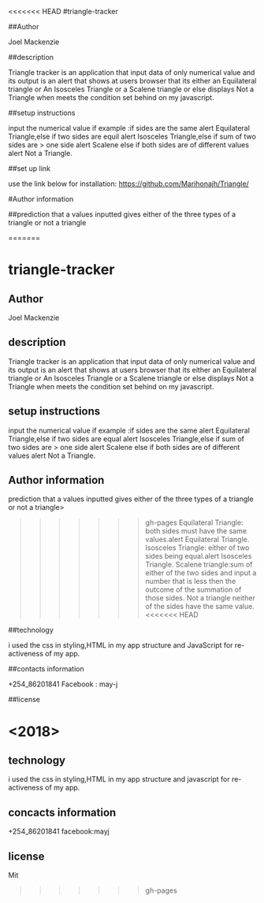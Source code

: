 <<<<<<< HEAD
#triangle-tracker


##Author

Joel Mackenzie

##description

Triangle tracker is an application that input data of only numerical value and its output is an alert that shows at users browser that its either an Equilateral triangle or An Isosceles Triangle or a Scalene triangle or else displays Not a Triangle when meets the condition set behind on my javascript.

##setup instructions

input the numerical value if example :if sides are the same alert Equilateral Triangle,else if two sides are equil alert Isosceles Triangle,else if sum of two sides are > one side alert Scalene else if both sides are of different values alert Not a Triangle.

##set up link

use the link below for installation:
https://github.com/Marihonajh/Triangle/

#Author information

##prediction that a values inputted gives either of the three types of a triangle or not a triangle

=======
# triangle-tracker
## Author
Joel Mackenzie
## description
Triangle tracker is an application that input data of only numerical value and its output is an alert that shows at users browser that its either an Equilateral triangle or An Isosceles Triangle or a Scalene triangle or else displays Not a Triangle when meets the condition set behind on my javascript.
## setup instructions
input the numerical value if example :if sides are the same alert Equilateral Triangle,else if two sides are equal alert Isosceles Triangle,else if sum of two sides are > one side alert Scalene else if both sides are of different values alert Not a Triangle.

## Author information

prediction that a values inputted gives either of the three types of a triangle or not a triangle>
>>>>>>> gh-pages
Equilateral Triangle:
 both sides must have the  same values.alert Equilateral Triangle.
Isosceles Triangle:
either of two sides being equal.alert Isosceles Triangle.
Scalene triangle:sum of either of the two sides and input a number that is less then the outcome of the summation of those sides.
Not a triangle
neither of the sides have the same value.
<<<<<<< HEAD

##technology

i used the css in styling,HTML in my app structure and JavaScript for re-activeness of my app.

##contacts information

+254_86201841
Facebook : may-j

##license

<copyright><2018>
=======
## technology
i used the css in styling,HTML in my app structure and javascript for re-activeness of my app.
## concacts information
+254_86201841
facebook:mayj
## license
Mit
>>>>>>> gh-pages
